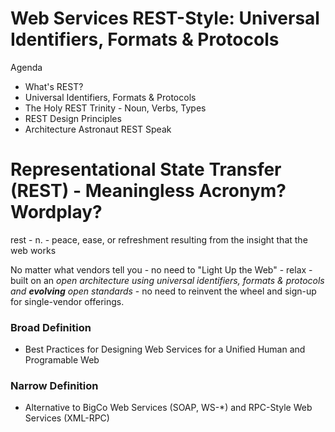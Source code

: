Web Services REST-Style: Universal Identifiers, Formats & Protocols
===================================================================

Agenda

- What's REST?
- Universal Identifiers, Formats & Protocols
- The Holy REST Trinity - Noun, Verbs, Types
- REST Design Principles 
- Architecture Astronaut REST Speak

Representational State Transfer (REST) - Meaningless Acronym? Wordplay?
=======================================================================

rest - n. - peace, ease, or refreshment resulting from the insight that the web works

No matter what vendors tell you - no need to "Light Up the Web" - relax - built on
an *open architecture using universal identifiers, formats & protocols and __evolving__
open standards* - no need to reinvent the wheel and sign-up for single-vendor offerings.

### Broad Definition

- Best Practices for Designing Web Services for a Unified Human and Programable Web

### Narrow Definition

- Alternative to BigCo Web Services (SOAP, WS-*) and RPC-Style Web Services (XML-RPC)